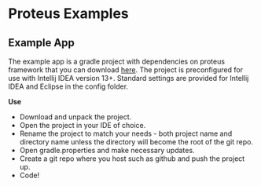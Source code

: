 Proteus Examples
================


Example App
-----------

The example app is a gradle project with dependencies on proteus framework that you can download [here](https://github.com/VentureTech/proteus-examples/releases/). The project is preconfigured for use with Intellij IDEA version 13+. Standard settings are provided for Intellij IDEA and Eclipse in the config folder.

<strong>Use</strong>
* Download and unpack the project.
* Open the project in your IDE of choice. 
* Rename the project to match your needs - both project name and directory name unless the directory will become the root of the git repo.
* Open gradle.properties and make necessary updates.
* Create a git repo where you host such as github and push the project up.
* Code!
